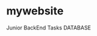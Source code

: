 # mywebsite
Junior BackEnd Tasks
DATABASE

<?php
$host = YOUR_HOST;
$user = YOUR_USERNAME;
$pass = YOUR_PASSWORD;
$db = "mywebsite";
$conn = mysqli_connect($host, $user, $pass, $db);

?>
